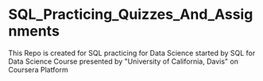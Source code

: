 # SQL_Practicing_Quizzes_And_Assignments
This Repo is created for SQL practicing for Data Science started by SQL for Data Science Course presented by "University of California, Davis" on Coursera Platform 




